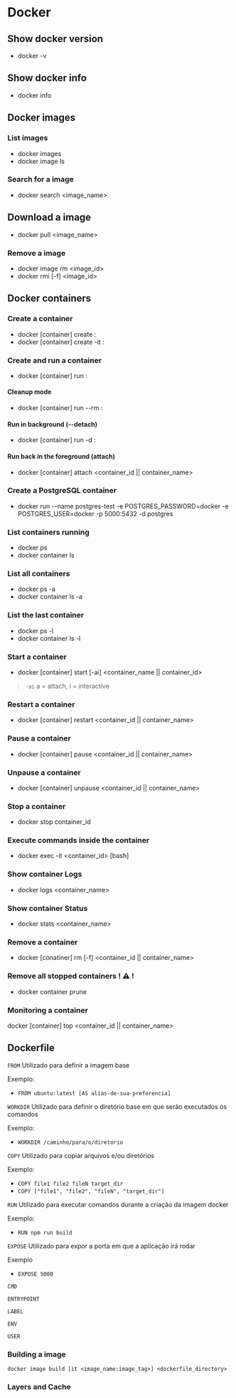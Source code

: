 # Docker
## Show docker version
- docker -v

## Show docker info
- docker info

## Docker images
### List images
- docker images
- docker image ls

### Search for a image
- docker search <image_name>

## Download a image
- docker pull <image_name>

### Remove a image
- docker image rm <image_id>
- docker rmi [-f] <image_id>

## Docker containers

### Create a container
- docker [container] create <params> <image>:<tag>
- docker [container] create -it <image>:<tag>

### Create and run a container
- docker [container] run <params> <image>:<tag>

#### Cleanup mode
- docker [container] run --rm <image>:<tag>

#### Run in background (--detach)
- docker [container] run -d <image>:<tag>

#### Run back in the foreground (attach)
- docker [container] attach <container_id || container_name>

### Create a PostgreSQL container
- docker run --name postgres-test -e POSTGRES_PASSWORD=docker -e POSTGRES_USER=docker -p 5000:5432 -d postgres

### List containers running
- docker ps
- docker container ls

### List all containers
- docker ps -a
- docker container ls -a

### List the last container
- docker ps -l
- docker container ls -l  

### Start a container
- docker [container] start [-ai] <container_name || container_id>
> `-ai` a = attach, i = interactive

### Restart a container
- docker [container] restart <container_id || container_name>

### Pause a container
- docker [container] pause <container_id || container_name>

### Unpause a container
- docker [container] unpause <container_id || container_name>

### Stop a container
- docker stop container_id

### Execute commands inside the container
- docker exec -it <container_id> [bash]

### Show container Logs
- docker logs <container_name>

### Show container Status
- docker stats <container_name>

### Remove a container
- docker [conatiner] rm [-f] <container_id || container_name>

### Remove all stopped containers ! :warning: !
- docker container prune

### Monitoring a container
docker [container] top <container_id || container_name>


## Dockerfile

`FROM` Utilizado para definir a imagem base

Exemplo:
- `FROM ubuntu:latest [AS alias-de-sua-preferencia]`

`WORKDIR` Utilizado para definir o diretório base em que serão executados os comandos

Exemplo:
- `WORKDIR /caminho/para/o/diretorio`

`COPY` Utilizado para copiar arquivos e/ou diretórios

Exemplo:
- `COPY file1 file2 fileN target_dir`
- `COPY ["file1", "file2", "fileN", "target_dir"]`

`RUN` Utilizado para executar comandos durante a criação da imagem docker

Exemplo:
- `RUN npm run build`

`EXPOSE` Utilizado para expor a porta em que a aplicação irá rodar

Exemplo
- `EXPOSE 5000`

`CMD`

`ENTRYPOINT`

`LABEL`

`ENV`

`USER`


### Building a image
`docker image build [it <image_name:image_tag>] <dockerfile_directory>`


### Layers and Cache
